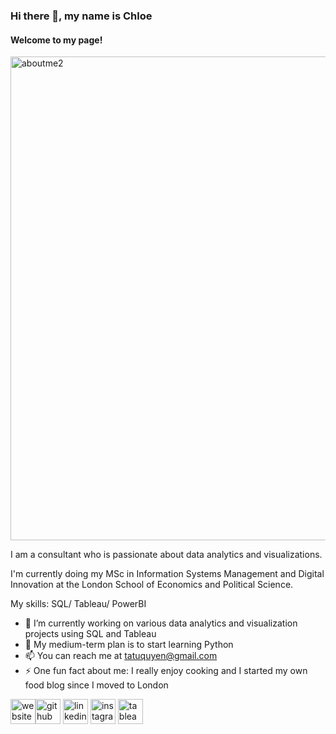 ### Hi there 👋, my name is Chloe
#### Welcome to my page!

<img width="774" alt="aboutme2" src="https://github.com/Quyen-Ta/Quyen-Ta/assets/128329914/8e1b615d-1381-4ff5-95e3-66869ed4edf0">


I am a consultant who is passionate about data analytics and visualizations.

I'm currently doing my MSc in Information Systems Management and Digital Innovation at the London School of Economics and Political Science.

My skills: SQL/ Tableau/ PowerBI

- 🔭 I’m currently working on various data analytics and visualization projects using SQL and Tableau
- 🌱 My medium-term plan is to start learning Python
- 📫 You can reach me at tatuquyen@gmail.com
- ⚡ One fun fact about me: I really enjoy cooking and I started my own food blog since I moved to London

[<img src='https://cdn.jsdelivr.net/npm/simple-icons@3.0.1/icons/icloud.svg' alt='website' height='40'>](https://quyen-ta.github.io/)[<img src='https://cdn.jsdelivr.net/npm/simple-icons@3.0.1/icons/github.svg' alt='github' height='40'>](https://github.com/Quyen-Ta)  [<img src='https://cdn.jsdelivr.net/npm/simple-icons@3.0.1/icons/linkedin.svg' alt='linkedin' height='40'>](https://www.linkedin.com/in/tatuquyen/)  [<img src='https://cdn.jsdelivr.net/npm/simple-icons@3.0.1/icons/instagram.svg' alt='instagram' height='40'>](https://www.instagram.com/homecook_intern/)  [<img src='https://cdn.jsdelivr.net/npm/simple-icons@3.0.1/icons/tableau.svg' alt='tableau' height='40'>](https://public.tableau.com/app/profile/chloe.ta2127)
